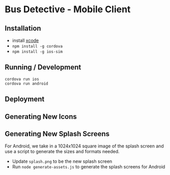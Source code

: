 # Bus Detective - Mobile Client

## Installation

* install [xcode](https://developer.apple.com/xcode/)
* `npm install -g cordova`
* `npm install -g ios-sim`

## Running / Development

    cordova run ios
    cordova run android

## Deployment

## Generating New Icons

## Generating New Splash Screens

For Android, we take in a 1024x1024 square image of the splash screen and use a
script to generate the sizes and formats needed.

* Update `splash.png` to be the new splash screen
* Run `node generate-assets.js` to generate the splash screens for Android
